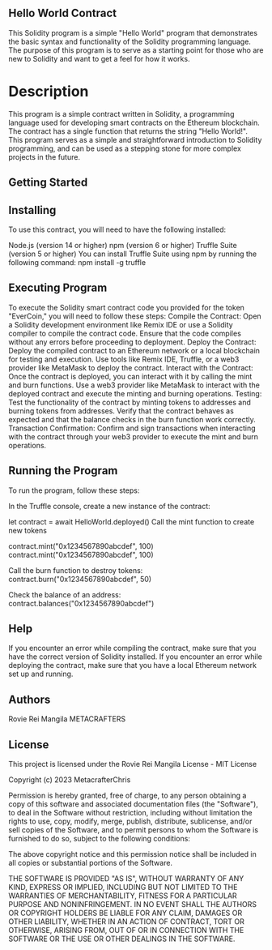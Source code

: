 ## Hello World Contract
This Solidity program is a simple "Hello World" program that demonstrates the basic syntax and functionality of the Solidity programming language. The purpose of this program is to serve as a starting point for those who are new to Solidity and want to get a feel for how it works.

# Description
This program is a simple contract written in Solidity, a programming language used for developing smart contracts on the Ethereum blockchain. The contract has a single function that returns the string "Hello World!". This program serves as a simple and straightforward introduction to Solidity programming, and can be used as a stepping stone for more complex projects in the future.

## Getting Started

## Installing
To use this contract, you will need to have the following installed:

Node.js (version 14 or higher) npm (version 6 or higher) Truffle Suite (version 5 or higher) You can install Truffle Suite using npm by running the following command: npm install -g truffle

## Executing Program
To execute the Solidity smart contract code you provided for the token "EverCoin," you will need to follow these steps:
Compile the Contract:
Open a Solidity development environment like Remix IDE or use a Solidity compiler to compile the contract code.
Ensure that the code compiles without any errors before proceeding to deployment.
Deploy the Contract:
Deploy the compiled contract to an Ethereum network or a local blockchain for testing and execution.
Use tools like Remix IDE, Truffle, or a web3 provider like MetaMask to deploy the contract.
Interact with the Contract:
Once the contract is deployed, you can interact with it by calling the mint and burn functions.
Use a web3 provider like MetaMask to interact with the deployed contract and execute the minting and burning operations.
Testing:
Test the functionality of the contract by minting tokens to addresses and burning tokens from addresses.
Verify that the contract behaves as expected and that the balance checks in the burn function work correctly.
Transaction Confirmation:
Confirm and sign transactions when interacting with the contract through your web3 provider to execute the mint and burn operations.

## Running the Program
To run the program, follow these steps:

In the Truffle console, create a new instance of the contract:

let contract = await HelloWorld.deployed() Call the mint function to create new tokens

contract.mint("0x1234567890abcdef", 100) contract.mint("0x1234567890abcdef", 100)

Call the burn function to destroy tokens: contract.burn("0x1234567890abcdef", 50)

Check the balance of an address: contract.balances("0x1234567890abcdef")

## Help
If you encounter an error while compiling the contract, make sure that you have the correct version of Solidity installed. If you encounter an error while deploying the contract, make sure that you have a local Ethereum network set up and running.

## Authors
Rovie Rei Mangila METACRAFTERS

## License
This project is licensed under the Rovie Rei Mangila License - MIT License

Copyright (c) 2023 MetacrafterChris

Permission is hereby granted, free of charge, to any person obtaining a copy of this software and associated documentation files (the "Software"), to deal in the Software without restriction, including without limitation the rights to use, copy, modify, merge, publish, distribute, sublicense, and/or sell copies of the Software, and to permit persons to whom the Software is furnished to do so, subject to the following conditions:

The above copyright notice and this permission notice shall be included in all copies or substantial portions of the Software.

THE SOFTWARE IS PROVIDED "AS IS", WITHOUT WARRANTY OF ANY KIND, EXPRESS OR IMPLIED, INCLUDING BUT NOT LIMITED TO THE WARRANTIES OF MERCHANTABILITY, FITNESS FOR A PARTICULAR PURPOSE AND NONINFRINGEMENT. IN NO EVENT SHALL THE AUTHORS OR COPYRIGHT HOLDERS BE LIABLE FOR ANY CLAIM, DAMAGES OR OTHER LIABILITY, WHETHER IN AN ACTION OF CONTRACT, TORT OR OTHERWISE, ARISING FROM, OUT OF OR IN CONNECTION WITH THE SOFTWARE OR THE USE OR OTHER DEALINGS IN THE SOFTWARE.

